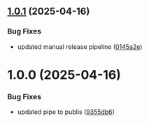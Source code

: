 ## [1.0.1](https://github.com/stevengonsalvez/todoist-mcp/compare/v1.0.0...v1.0.1) (2025-04-16)


### Bug Fixes

* updated manual release pipeline ([0145a2e](https://github.com/stevengonsalvez/todoist-mcp/commit/0145a2e4a0d2fb7b5e87f28402d12505f40fe3ef))

# 1.0.0 (2025-04-16)


### Bug Fixes

* updated pipe to publis ([9355db6](https://github.com/stevengonsalvez/todoist-mcp/commit/9355db6a46df6c01bc623aec1beaea93b9b46360))
